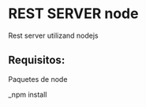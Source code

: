 # REST SERVER node #

Rest server utilizand nodejs

## Requisitos: ##

Paquetes de node

_npm install 



